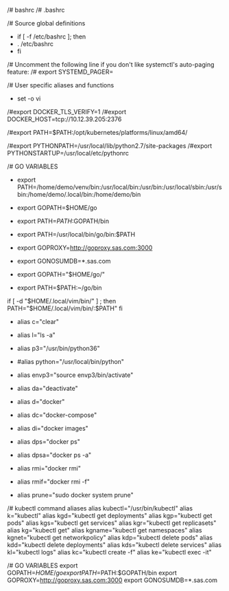 /# bashrc
/# .bashrc

/# Source global definitions
- if [ -f /etc/bashrc ]; then
-  . /etc/bashrc
- fi

/# Uncomment the following line if you don't like systemctl's auto-paging feature:
/# export SYSTEMD_PAGER=

/# User specific aliases and functions

- set -o vi


/#export DOCKER_TLS_VERIFY=1
/#export DOCKER_HOST=tcp://10.12.39.205:2376

/#export PATH=$PATH:/opt/kubernetes/platforms/linux/amd64/

/#export PYTHONPATH=/usr/local/lib/python2.7/site-packages
/#export PYTHONSTARTUP=/usr/local/etc/pythonrc

/# GO VARIABLES
- export PATH=/home/demo/venv/bin:/usr/local/bin:/usr/bin:/usr/local/sbin:/usr/sbin:/home/demo/.local/bin:/home/demo/bin
- export GOPATH=\$HOME/go
- export PATH=$PATH:$GOPATH/bin
- export PATH=/usr/local/bin/go/bin:$PATH
- export GOPROXY=http://goproxy.sas.com:3000
- export GONOSUMDB=*.sas.com


- export GOPATH="$HOME/go/"
- export PATH=$PATH:~/go/bin

if [ -d "$HOME/.local/vim/bin/" ] ; then
   PATH="$HOME/.local/vim/bin/:$PATH"
fi
- alias c="clear"
- alias l="ls -a"
- alias p3="/usr/bin/python36"
- #alias python="/usr/local/bin/python"
- alias envp3="source envp3/bin/activate"
- alias da="deactivate"

- alias d="docker"
- alias dc="docker-compose"
- alias di="docker images"
- alias dps="docker ps"
- alias dpsa="docker ps -a"
- alias rmi="docker rmi"
- alias rmif="docker rmi -f"
- alias prune="sudo docker system prune"

/# kubectl command aliases
alias kubectl="/usr/bin/kubectl"
alias k="kubectl"
alias kgd="kubectl get deployments"
alias kgp="kubectl get pods"
alias kgs="kubectl get services"
alias kgr="kubectl get replicasets"
alias kg="kubectl get"
alias kgname="kubectl get namespaces"
alias kgnet="kubectl get networkpolicy"
alias kdp="kubectl delete pods"
alias kdd="kubectl delete deployments"
alias kds="kubectl delete services"
alias kl="kubectl logs"
alias kc="kubectl create -f"
alias ke="kubectl exec -it"

/# GO VARIABLES
export GOPATH=$HOME/go
export PATH=$PATH:$GOPATH/bin
export GOPROXY=http://goproxy.sas.com:3000
export GONOSUMDB=*.sas.com

